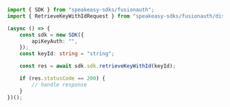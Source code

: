 <!-- Start SDK Example Usage -->


```typescript
import { SDK } from "speakeasy-sdks/fusionauth";
import { RetrieveKeyWithIdRequest } from "speakeasy-sdks/fusionauth/dist/sdk/models/operations";

(async () => {
    const sdk = new SDK({
        apiKeyAuth: "",
    });
    const keyId: string = "string";

    const res = await sdk.sdk.retrieveKeyWithId(keyId);

    if (res.statusCode == 200) {
        // handle response
    }
})();

```
<!-- End SDK Example Usage -->